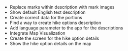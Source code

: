 - Replace marks within description with mark images
- Show default English text description
- Create correct data for the portions
- Find a way to create hike options description
- Add language parameter to the app for the descriptions
- Integrate Map Visualization
- Create the screen for the hike option details
- Show the hike option details on the map